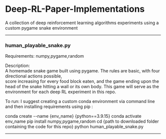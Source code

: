# Deep-RL-Paper-Implementations
A collection of deep reinforcement learning algorithms experiments using a custom pygame snake environment 

---------------------------------------------------------------------------------------------------------------------------
### human_playable_snake.py

Requirements: 
numpy,pygame,random

Description:  
A homemade snake game built using pygame. The rules are basic, with four directional actions possible,  
score increasing for every food block eaten, and the game ending upon the head of the snake hitting a wall or its own body. 
This game will serve as the environment for each deep RL experiment in this repo. 

To run: 
I suggest creating a custom conda environment via command line and then installing requirements using pip : 

conda create --name {env_name} {python==3.9.15}
conda activate env_name
pip install numpy,pygame,random
cd {path to downloaded folder containing the code for this repo}
python human_playable_snake.py

---------------------------------------------------------------------------------------------------------------------------
